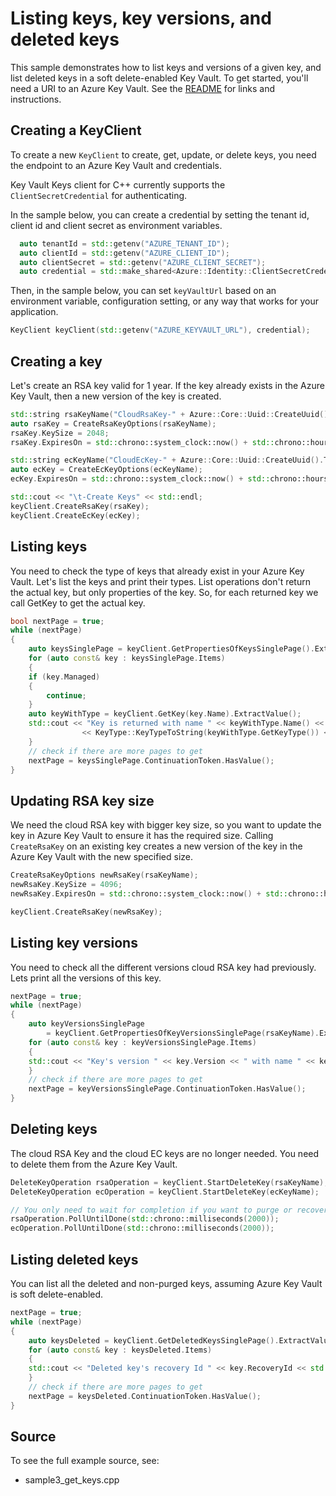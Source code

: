 # Listing keys, key versions, and deleted keys

This sample demonstrates how to list keys and versions of a given key, and list deleted keys in a soft delete-enabled Key Vault.
To get started, you'll need a URI to an Azure Key Vault. See the [README](https://github.com/Azure/azure-sdk-for-net/blob/master/sdk/keyvault/Azure.Security.KeyVault.Keys/README.md) for links and instructions.

## Creating a KeyClient

To create a new `KeyClient` to create, get, update, or delete keys, you need the endpoint to an Azure Key Vault and credentials.

Key Vault Keys client for C++ currently supports the `ClientSecretCredential` for authenticating.

In the sample below, you can create a credential by setting the tenant id, client id and client secret as environment variables.

```cpp Snippet:KeysSample1CreateCredential
  auto tenantId = std::getenv("AZURE_TENANT_ID");
  auto clientId = std::getenv("AZURE_CLIENT_ID");
  auto clientSecret = std::getenv("AZURE_CLIENT_SECRET");
  auto credential = std::make_shared<Azure::Identity::ClientSecretCredential>(tenantId, clientId, clientSecret);
```

Then, in the sample below, you can set `keyVaultUrl` based on an environment variable, configuration setting, or any way that works for your application.

```cpp Snippet:KeysSample1KeyClient
KeyClient keyClient(std::getenv("AZURE_KEYVAULT_URL"), credential);
```

## Creating a key

Let's create an RSA key valid for 1 year.
If the key already exists in the Azure Key Vault, then a new version of the key is created.

```cpp Snippet:KeysSample1CreateKey
std::string rsaKeyName("CloudRsaKey-" + Azure::Core::Uuid::CreateUuid().ToString());
auto rsaKey = CreateRsaKeyOptions(rsaKeyName);
rsaKey.KeySize = 2048;
rsaKey.ExpiresOn = std::chrono::system_clock::now() + std::chrono::hours(24 * 365);

std::string ecKeyName("CloudEcKey-" + Azure::Core::Uuid::CreateUuid().ToString());
auto ecKey = CreateEcKeyOptions(ecKeyName);
ecKey.ExpiresOn = std::chrono::system_clock::now() + std::chrono::hours(24 * 365);

std::cout << "\t-Create Keys" << std::endl;
keyClient.CreateRsaKey(rsaKey);
keyClient.CreateEcKey(ecKey);
```

## Listing keys

You need to check the type of keys that already exist in your Azure Key Vault.
Let's list the keys and print their types. List operations don't return the actual key, but only properties of the key.
So, for each returned key we call GetKey to get the actual key.

```cpp Snippet:KeysSample3ListKeys
bool nextPage = true;
while (nextPage)
{
    auto keysSinglePage = keyClient.GetPropertiesOfKeysSinglePage().ExtractValue();
    for (auto const& key : keysSinglePage.Items)
    {
    if (key.Managed)
    {
        continue;
    }
    auto keyWithType = keyClient.GetKey(key.Name).ExtractValue();
    std::cout << "Key is returned with name " << keyWithType.Name() << " and type "
                << KeyType::KeyTypeToString(keyWithType.GetKeyType()) << std::endl;
    }
    // check if there are more pages to get
    nextPage = keysSinglePage.ContinuationToken.HasValue();
}
```

## Updating RSA key size

We need the cloud RSA key with bigger key size, so you want to update the key in Azure Key Vault to ensure it has the required size.
Calling `CreateRsaKey` on an existing key creates a new version of the key in the Azure Key Vault with the new specified size.

```cpp Snippet:KeysSample3UpdateKey
CreateRsaKeyOptions newRsaKey(rsaKeyName);
newRsaKey.KeySize = 4096;
newRsaKey.ExpiresOn = std::chrono::system_clock::now() + std::chrono::hours(24 * 365);

keyClient.CreateRsaKey(newRsaKey);
```

## Listing key versions

You need to check all the different versions cloud RSA key had previously.
Lets print all the versions of this key.

```cpp Snippet:KeysSample3ListKeyVersions
nextPage = true;
while (nextPage)
{
    auto keyVersionsSinglePage
        = keyClient.GetPropertiesOfKeyVersionsSinglePage(rsaKeyName).ExtractValue();
    for (auto const& key : keyVersionsSinglePage.Items)
    {
    std::cout << "Key's version " << key.Version << " with name " << key.Name << std::endl;
    }
    // check if there are more pages to get
    nextPage = keyVersionsSinglePage.ContinuationToken.HasValue();
}
```

## Deleting keys

The cloud RSA Key and the cloud EC keys are no longer needed.
You need to delete them from the Azure Key Vault.

```cpp Snippet:KeysSample3DeletedKeys
DeleteKeyOperation rsaOperation = keyClient.StartDeleteKey(rsaKeyName);
DeleteKeyOperation ecOperation = keyClient.StartDeleteKey(ecKeyName);

// You only need to wait for completion if you want to purge or recover the key.
rsaOperation.PollUntilDone(std::chrono::milliseconds(2000));
ecOperation.PollUntilDone(std::chrono::milliseconds(2000));
```

## Listing deleted keys

You can list all the deleted and non-purged keys, assuming Azure Key Vault is soft delete-enabled.

```cpp Snippet:KeysSample3ListDeletedKeys
nextPage = true;
while (nextPage)
{
    auto keysDeleted = keyClient.GetDeletedKeysSinglePage().ExtractValue();
    for (auto const& key : keysDeleted.Items)
    {
    std::cout << "Deleted key's recovery Id " << key.RecoveryId << std::endl;
    }
    // check if there are more pages to get
    nextPage = keysDeleted.ContinuationToken.HasValue();
}
```

## Source

To see the full example source, see:

- sample3_get_keys.cpp

[defaultazurecredential]: https://github.com/Azure/azure-sdk-for-net/blob/master/sdk/identity/Azure.Identity/README.md
